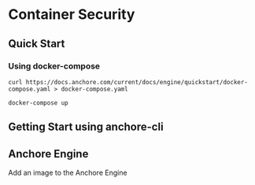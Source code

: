 # Container Security

## Quick Start

### Using docker-compose

```
curl https://docs.anchore.com/current/docs/engine/quickstart/docker-compose.yaml > docker-compose.yaml
```

```
docker-compose up
```

## Getting Start using anchore-cli


## Anchore Engine

Add an image to the Anchore Engine

